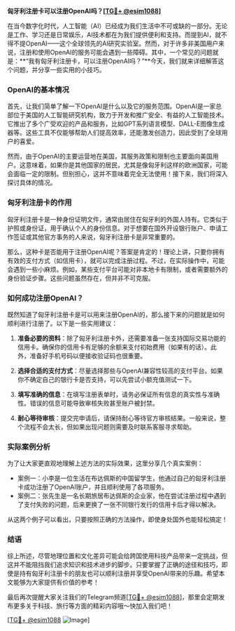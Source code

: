 **匈牙利注册卡可以注册OpenAI吗？[[TG💪+ @esim1088](https://t.me/s/esim1088)]**

在当今数字化时代，人工智能（AI）已经成为我们生活中不可或缺的一部分。无论是工作、学习还是日常娱乐，AI技术都在为我们提供便利和支持。而提到AI，就不得不提OpenAI——这个全球领先的AI研究实验室。然而，对于许多非美国用户来说，注册和使用OpenAI的服务可能会遇到一些障碍。其中，一个常见的问题就是：**“我有匈牙利注册卡，可以注册OpenAI吗？”**今天，我们就来详细解答这个问题，并分享一些实用的小技巧。

### OpenAI的基本情况

首先，让我们简单了解一下OpenAI是什么以及它的服务范围。OpenAI是一家总部位于美国的人工智能研究机构，致力于开发和推广安全、有益的人工智能技术。它推出了多个广受欢迎的产品和服务，比如GPT系列语言模型、DALL-E图像生成器等。这些工具不仅能够帮助人们提高效率，还能激发创造力，因此受到了全球用户的喜爱。

然而，由于OpenAI的主要运营地在美国，其服务政策和限制也主要面向美国用户。这意味着，如果你是其他国家的居民，尤其是像匈牙利这样的欧洲国家，可能会面临一定的限制。但别担心，这并不意味着完全无法使用！接下来，我们将深入探讨具体的情况。

### 匈牙利注册卡的作用

匈牙利注册卡是一种身份证明文件，通常由居住在匈牙利的外国人持有。它类似于护照或身份证，用于确认个人的身份信息。对于想要在国外开设银行账户、申请工作签证或其他官方事务的人来说，匈牙利注册卡是非常重要的。

那么，这种卡是否能用于注册OpenAI呢？答案是肯定的！理论上讲，只要你拥有有效的支付方式（如信用卡），就可以完成注册过程。不过，在实际操作中，可能会遇到一些小麻烦。例如，某些支付平台可能对非本地卡有限制，或者需要额外的身份验证步骤。这些问题虽然存在，但并非不可克服。

### 如何成功注册OpenAI？

既然知道了匈牙利注册卡是可以用来注册OpenAI的，那么接下来的问题就是如何顺利进行注册了。以下是一些实用建议：

1. **准备必要的资料**：除了匈牙利注册卡外，还需要准备一张支持国际交易功能的信用卡。确保你的信用卡有足够的余额来支付初始费用（如果有的话）。此外，准备好手机号码以便接收验证码也很重要。
   
2. **选择合适的支付方式**：尽量选择那些与OpenAI兼容性较高的支付平台。如果你不确定自己的银行卡是否支持，可以先尝试小额充值测试一下。

3. **填写准确的信息**：在填写注册表单时，请务必保证所有信息的真实性与准确性。错误的信息可能导致审核失败甚至账户被封禁。

4. **耐心等待审核**：提交完申请后，请保持耐心等待官方审核结果。一般来说，整个流程不会太长，但如果出现问题则需要及时联系客服寻求帮助。

### 实际案例分析

为了让大家更直观地理解上述方法的实际效果，这里分享几个真实案例：
- 案例一：小李是一位生活在布达佩斯的中国留学生，他通过自己的匈牙利注册卡成功注册了OpenAI账户，并且顺利使用了各项服务。
- 案例二：张先生是一名长期旅居布达佩斯的企业家，他在尝试注册过程中遇到了支付失败的问题，后来更换了一张不同银行发行的信用卡后才得以解决。

从这两个例子可以看出，只要按照正确的方法操作，即使身处国外也能轻松搞定！

### 结语

综上所述，尽管地理位置和文化差异可能会给跨国使用科技产品带来一定挑战，但这并不能阻挡我们追求知识和技术进步的脚步。只要掌握了正确的途径和技巧，即使是持有匈牙利注册卡的朋友也可以顺利注册并享受OpenAI带来的乐趣。希望本文能够为大家提供有价值的参考！

最后再次提醒大家关注我们的Telegram频道[[TG💪+ @esim1088](https://t.me/s/esim1088)]，那里会定期发布更多关于科技、旅行等方面的精彩内容哦～快加入我们吧！

[[TG💪+ @esim1088](https://t.me/s/esim1088) ![Image](https://i.postimg.cc/4NQfJmqS/Snipaste-2025-05-13-00-14-12.png)]